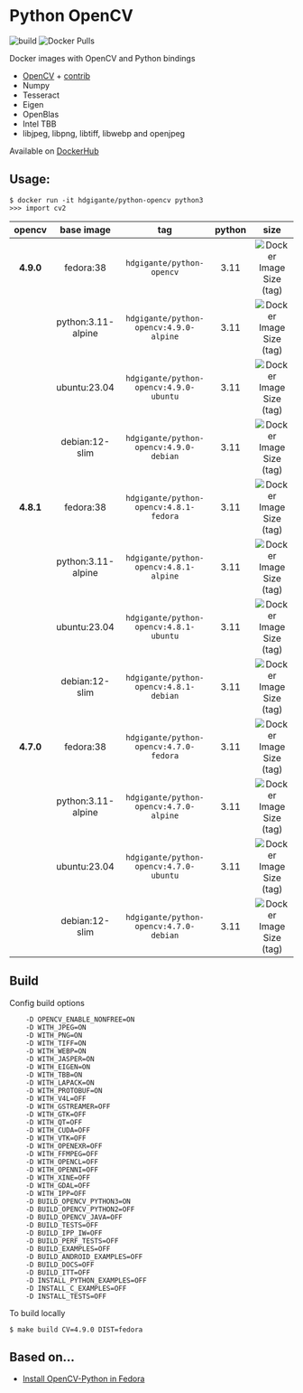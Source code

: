 # Python OpenCV

![build](https://github.com/gigante/python-opencv/actions/workflows/build.yml/badge.svg)
![Docker Pulls](https://img.shields.io/docker/pulls/hdgigante/python-opencv?style=flat-square)

Docker images with OpenCV and Python bindings

- [OpenCV](https://github.com/opencv/opencv) + [contrib](https://github.com/opencv/opencv_contrib)
- Numpy
- Tesseract
- Eigen
- OpenBlas
- Intel TBB
- libjpeg, libpng, libtiff, libwebp and openjpeg

Available on [DockerHub](https://hub.docker.com/r/hdgigante/python-opencv)

## Usage:

```
$ docker run -it hdgigante/python-opencv python3
>>> import cv2
```

| opencv | base image | tag | python | size |
|:---------:|:------:|:-----:|:-----:|:-----:|
| **4.9.0** | fedora:38 | `hdgigante/python-opencv` | 3.11 | ![Docker Image Size (tag)](https://img.shields.io/docker/image-size/hdgigante/python-opencv/4.9.0-fedora?label=%20&logo=docker&logoColor=white&style=flat-square) |
| | python:3.11-alpine | `hdgigante/python-opencv:4.9.0-alpine` | 3.11 | ![Docker Image Size (tag)](https://img.shields.io/docker/image-size/hdgigante/python-opencv/4.9.0-alpine?label=%20&logo=docker&logoColor=white&style=flat-square) |
| | ubuntu:23.04 | `hdgigante/python-opencv:4.9.0-ubuntu` | 3.11 | ![Docker Image Size (tag)](https://img.shields.io/docker/image-size/hdgigante/python-opencv/4.9.0-ubuntu?label=%20&logo=docker&logoColor=white&style=flat-square) |
| | debian:12-slim | `hdgigante/python-opencv:4.9.0-debian` | 3.11 | ![Docker Image Size (tag)](https://img.shields.io/docker/image-size/hdgigante/python-opencv/4.9.0-debian?label=%20&logo=docker&logoColor=white&style=flat-square) |
| **4.8.1** | fedora:38 | `hdgigante/python-opencv:4.8.1-fedora` | 3.11 | ![Docker Image Size (tag)](https://img.shields.io/docker/image-size/hdgigante/python-opencv/4.8.1-fedora?label=%20&logo=docker&logoColor=white&style=flat-square) |
| | python:3.11-alpine | `hdgigante/python-opencv:4.8.1-alpine` | 3.11 | ![Docker Image Size (tag)](https://img.shields.io/docker/image-size/hdgigante/python-opencv/4.8.1-alpine?label=%20&logo=docker&logoColor=white&style=flat-square) |
| | ubuntu:23.04 | `hdgigante/python-opencv:4.8.1-ubuntu` | 3.11 | ![Docker Image Size (tag)](https://img.shields.io/docker/image-size/hdgigante/python-opencv/4.8.1-ubuntu?label=%20&logo=docker&logoColor=white&style=flat-square) |
| | debian:12-slim | `hdgigante/python-opencv:4.8.1-debian` | 3.11 | ![Docker Image Size (tag)](https://img.shields.io/docker/image-size/hdgigante/python-opencv/4.8.1-debian?label=%20&logo=docker&logoColor=white&style=flat-square) |
| **4.7.0** | fedora:38 | `hdgigante/python-opencv:4.7.0-fedora` | 3.11 | ![Docker Image Size (tag)](https://img.shields.io/docker/image-size/hdgigante/python-opencv/4.7.0-fedora?label=%20&logo=docker&logoColor=white&style=flat-square) |
| | python:3.11-alpine | `hdgigante/python-opencv:4.7.0-alpine` | 3.11 | ![Docker Image Size (tag)](https://img.shields.io/docker/image-size/hdgigante/python-opencv/4.7.0-alpine?label=%20&logo=docker&logoColor=white&style=flat-square) |
| | ubuntu:23.04 | `hdgigante/python-opencv:4.7.0-ubuntu` | 3.11 | ![Docker Image Size (tag)](https://img.shields.io/docker/image-size/hdgigante/python-opencv/4.7.0-ubuntu?label=%20&logo=docker&logoColor=white&style=flat-square) |
| | debian:12-slim | `hdgigante/python-opencv:4.7.0-debian` | 3.11 | ![Docker Image Size (tag)](https://img.shields.io/docker/image-size/hdgigante/python-opencv/4.7.0-debian?label=%20&logo=docker&logoColor=white&style=flat-square) |


## Build

Config build options

```
    -D OPENCV_ENABLE_NONFREE=ON
    -D WITH_JPEG=ON
    -D WITH_PNG=ON
    -D WITH_TIFF=ON
    -D WITH_WEBP=ON
    -D WITH_JASPER=ON
    -D WITH_EIGEN=ON
    -D WITH_TBB=ON
    -D WITH_LAPACK=ON
    -D WITH_PROTOBUF=ON
    -D WITH_V4L=OFF
    -D WITH_GSTREAMER=OFF
    -D WITH_GTK=OFF
    -D WITH_QT=OFF
    -D WITH_CUDA=OFF
    -D WITH_VTK=OFF
    -D WITH_OPENEXR=OFF
    -D WITH_FFMPEG=OFF
    -D WITH_OPENCL=OFF
    -D WITH_OPENNI=OFF
    -D WITH_XINE=OFF
    -D WITH_GDAL=OFF
    -D WITH_IPP=OFF
    -D BUILD_OPENCV_PYTHON3=ON
    -D BUILD_OPENCV_PYTHON2=OFF
    -D BUILD_OPENCV_JAVA=OFF
    -D BUILD_TESTS=OFF
    -D BUILD_IPP_IW=OFF
    -D BUILD_PERF_TESTS=OFF
    -D BUILD_EXAMPLES=OFF
    -D BUILD_ANDROID_EXAMPLES=OFF
    -D BUILD_DOCS=OFF
    -D BUILD_ITT=OFF
    -D INSTALL_PYTHON_EXAMPLES=OFF
    -D INSTALL_C_EXAMPLES=OFF
    -D INSTALL_TESTS=OFF
```

To build locally

```
$ make build CV=4.9.0 DIST=fedora
```

## Based on...

- [Install OpenCV-Python in Fedora](https://docs.opencv.org/4.7.0/dd/dd5/tutorial_py_setup_in_fedora.html)
